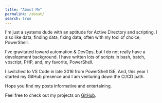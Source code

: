 ```yaml
---
title: "About Me"
permalink: /about/
search: true
---
```


I'm just a systems dude with an aptitude for Active Directory and scripting. I also like data, finding data, fixing data, often with my tool of choice, PowerShell.

I've gravitated toward automation & DevOps, but I do not really have a development background. I have written lots of scripts in bash, batch, vbscript, PHP, and, my favorite, PowerShell.

I switched to VS Code in late 2016 from PowerShell ISE. And, this year I started my GitHub presence and I am venturing down the CI/CD path.

Hope you find my posts informative and entertaining.

Feel free to check out my projects on [GitHub](https://github.com/thedavecarroll).
